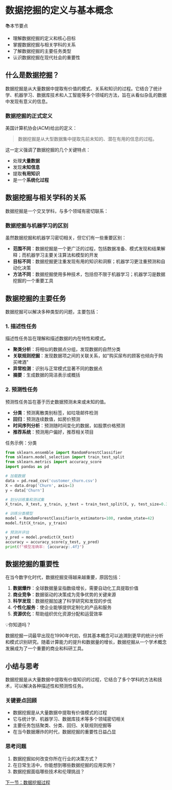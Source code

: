 # 数据挖掘的定义与基本概念

<div class="knowledge-card">
  <div class="knowledge-card__title">
    <span class="icon">📚</span>本节要点
  </div>
  <div class="knowledge-card__content">
    <ul>
      <li>理解数据挖掘的定义和核心目标</li>
      <li>掌握数据挖掘与相关学科的关系</li>
      <li>了解数据挖掘的主要任务类型</li>
      <li>认识数据挖掘在现代社会的重要性</li>
    </ul>
  </div>
</div>

## 什么是数据挖掘？

数据挖掘是从大量数据中提取有价值的模式、关系和知识的过程。它结合了统计学、机器学习、数据库技术和人工智能等多个领域的方法，旨在从看似杂乱的数据中发现有意义的信息。

### 数据挖掘的正式定义

美国计算机协会(ACM)给出的定义：

> 数据挖掘是从大型数据集中提取先前未知的、潜在有用的信息的过程。

这一定义强调了数据挖掘的几个关键特点：
- 处理**大量数据**
- 发现**未知信息**
- 提取**有用知识**
- 是一个**系统化过程**

## 数据挖掘与相关学科的关系

数据挖掘是一个交叉学科，与多个领域有密切联系：

<DisciplineMap />

### 数据挖掘与机器学习的区别

虽然数据挖掘和机器学习密切相关，但它们有一些重要区别：

- **范围不同**：数据挖掘是一个更广泛的过程，包括数据准备、模式发现和结果解释；而机器学习主要关注算法和模型的开发
- **目标不同**：数据挖掘更注重发现有用的知识和洞察；机器学习更注重预测和自动化决策
- **方法不同**：数据挖掘使用多种技术，包括但不限于机器学习；机器学习是数据挖掘的一个重要工具

## 数据挖掘的主要任务

数据挖掘可以解决多种类型的问题，主要包括：

### 1. 描述性任务

描述性任务旨在理解和描述数据的内在特性和模式。

- **聚类分析**：将相似的数据点分组，发现数据的自然分类
- **关联规则挖掘**：发现数据项之间的关联关系，如"购买尿布的顾客也倾向于购买啤酒"
- **异常检测**：识别与正常模式显著不同的数据点
- **摘要**：生成数据的简洁表示或概括

### 2. 预测性任务

预测性任务旨在基于历史数据预测未来或未知的值。

- **分类**：预测离散类别标签，如垃圾邮件检测
- **回归**：预测连续数值，如房价预测
- **时间序列分析**：预测随时间变化的数据，如股票价格预测
- **推荐系统**：预测用户偏好，推荐相关项目

<div class="code-example">
  <div class="code-example__title">任务示例：分类</div>
  <div class="code-example__content">

```python
from sklearn.ensemble import RandomForestClassifier
from sklearn.model_selection import train_test_split
from sklearn.metrics import accuracy_score
import pandas as pd

# 加载数据
data = pd.read_csv('customer_churn.csv')
X = data.drop('Churn', axis=1)
y = data['Churn']

# 划分训练集和测试集
X_train, X_test, y_train, y_test = train_test_split(X, y, test_size=0.3, random_state=42)

# 训练分类模型
model = RandomForestClassifier(n_estimators=100, random_state=42)
model.fit(X_train, y_train)

# 预测并评估
y_pred = model.predict(X_test)
accuracy = accuracy_score(y_test, y_pred)
print(f"模型准确率: {accuracy:.4f}")
```

  </div>
</div>

## 数据挖掘的重要性

在当今数字化时代，数据挖掘变得越来越重要，原因包括：

1. **数据爆炸**：全球数据量呈指数级增长，需要自动化工具提取价值
2. **商业竞争**：数据驱动的决策成为竞争优势的关键来源
3. **科学发现**：数据挖掘加速了科学研究和发现的步伐
4. **个性化服务**：使企业能够提供定制化的产品和服务
5. **资源优化**：帮助组织优化资源分配和运营效率

<div class="knowledge-card">
  <div class="knowledge-card__title">
    <span class="icon">💡</span>你知道吗？
  </div>
  <div class="knowledge-card__content">
    <p>数据挖掘一词最早出现在1990年代初，但其基本概念可以追溯到更早的统计分析和模式识别研究。随着计算能力的提升和数据量的增长，数据挖掘从一个学术概念发展成为了一个重要的商业和科研工具。</p>
  </div>
</div>

## 小结与思考

数据挖掘是从大量数据中提取有价值知识的过程，它结合了多个学科的方法和技术，可以解决各种描述性和预测性任务。

### 关键要点回顾

- 数据挖掘是从大量数据中提取有价值模式的过程
- 它与统计学、机器学习、数据库技术等多个领域密切相关
- 主要任务包括聚类、分类、回归、关联规则挖掘等
- 在当今数据爆炸的时代，数据挖掘的重要性日益凸显

### 思考问题

1. 数据挖掘如何改变你所在行业的决策方式？
2. 在日常生活中，你能想到哪些数据挖掘的应用实例？
3. 数据挖掘面临哪些技术和伦理挑战？

<div class="practice-link">
  <a href="/overview/process.html" class="button">下一节：数据挖掘过程</a>
</div> 
